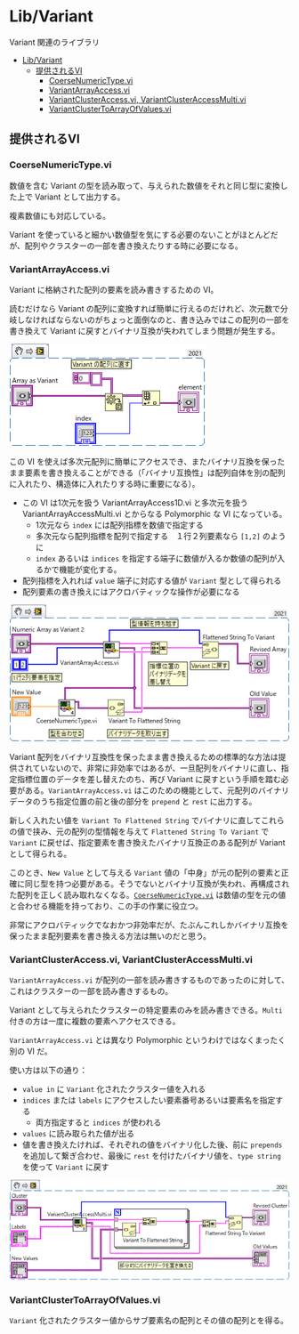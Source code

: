 Lib/Variant
==
Variant 関連のライブラリ

- [Lib/Variant](#libvariant)
  - [提供されるVI](#提供されるvi)
    - [CoerseNumericType.vi](#coersenumerictypevi)
    - [VariantArrayAccess.vi](#variantarrayaccessvi)
    - [VariantClusterAccess.vi, VariantClusterAccessMulti.vi](#variantclusteraccessvi-variantclusteraccessmultivi)
    - [VariantClusterToArrayOfValues.vi](#variantclustertoarrayofvaluesvi)

提供されるVI
--
### CoerseNumericType.vi

数値を含む Variant の型を読み取って、与えられた数値をそれと同じ型に変換した上で Variant として出力する。

複素数値にも対応している。

Variant を使っていると細かい数値型を気にする必要のないことがほとんどだが、配列やクラスターの一部を書き換えたりする時に必要になる。

### VariantArrayAccess.vi

Variant に格納された配列の要素を読み書きするための VI。

読むだけなら Variant の配列に変換すれば簡単に行えるのだけれど、次元数で分岐しなければならないのがちょっと面倒なのと、書き込みではこの配列の一部を書き換えて Variant に戻すとバイナリ互換が失われてしまう問題が発生する。

![](image4md/StandardVariantArrayReading.png)

この VI を使えば多次元配列に簡単にアクセスでき、またバイナリ互換を保ったまま要素を書き換えることができる（「バイナリ互換性」は配列自体を別の配列に入れたり、構造体に入れたりする時に重要になる）。

- この VI は1次元を扱う VariantArrayAccess1D.vi と多次元を扱う VariantArrayAccessMulti.vi とからなる Polymorphic な VI になっている。
  - 1次元なら `index` には配列指標を数値で指定する
  - 多次元なら配列指標を配列で指定する　１行２列要素なら `[1,2]` のように
  - `index` あるいは `indices` を指定する端子に数値が入るか数値の配列が入るかで機能が変化する。
- 配列指標を入れれば `value` 端子に対応する値が `Variant` 型として得られる
- 配列要素の書き換えにはアクロバティックな操作が必要になる

![](image4md/example-VariantArrayAccess.png)

Variant 配列をバイナリ互換性を保ったまま書き換えるための標準的な方法は提供されていないので、非常に非効率ではあるが、一旦配列をバイナリに直し、指定指標位置のデータを差し替えたのち、再び Variant に戻すという手順を踏む必要がある。`VariantArrayAccess.vi` はこのための機能として、元配列のバイナリデータのうち指定位置の前と後の部分を `prepend` と `rest` に出力する。

新しく入れたい値を `Variant To Flattened String` でバイナリに直してこれらの値で挟み、元の配列の型情報を与えて `Flattened String To Variant` で `Variant` に戻せば、指定要素を書き換えたバイナリ互換正のある配列が Variant として得られる。

このとき、`New Value` として与える `Variant` 値の「中身」が元の配列の要素と正確に同じ型を持つ必要がある。そうでないとバイナリ互換が失われ、再構成された配列を正しく読み取れなくなる。[`CoerseNumericType.vi`](#coersenumerictypevi) は数値の型を元の値と合わせる機能を持っており、この手の作業に役立つ。

非常にアクロバティックでなおかつ非効率だが、たぶんこれしかバイナリ互換を保ったまま配列要素を書き換える方法は無いのだと思う。

### VariantClusterAccess.vi, VariantClusterAccessMulti.vi

`VariantArrayAccess.vi` が配列の一部を読み書きするものであったのに対して、これはクラスターの一部を読み書きするもの。

Variant として与えられたクラスターの特定要素のみを読み書きできる。`Multi` 付きの方は一度に複数の要素へアクセスできる。

`VariantArrayAccess.vi` とは異なり Polymorphic というわけではなくまったく別の VI だ。

使い方は以下の通り：

- `value in` に `Variant` 化されたクラスター値を入れる
- `indices` または `labels` にアクセスしたい要素番号あるいは要素名を指定する
  - 両方指定すると `indices` が使われる
- `values` に読み取られた値が出る
- 値を書き換えたければ、それぞれの値をバイナリ化した後、前に `prepends` を追加して繋ぎ合わせ、最後に `rest` を付けたバイナリ値を、`type string` を使って `Variant` に戻す

![](image4md/example-VariantClusterAccessMulti.png)

### VariantClusterToArrayOfValues.vi

`Variant` 化されたクラスター値からサブ要素名の配列とその値の配列とを得る。

